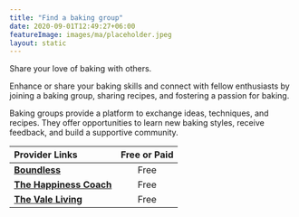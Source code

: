 ```yaml
---
title: "Find a baking group"
date: 2020-09-01T12:49:27+06:00
featureImage: images/ma/placeholder.jpeg
layout: static
---
```


Share your love of baking with others.

Enhance or share your baking skills and connect with fellow enthusiasts by joining a baking group, sharing recipes, and fostering a passion for baking.

Baking groups provide a platform to exchange ideas, techniques, and recipes. They offer opportunities to learn new baking styles, receive feedback, and build a supportive community.

| Provider Links      | Free or Paid  |  
| :-----------          | :--------------:      |  
| [**Boundless**](https://www.boundless.co.uk/our-community/cooking-and-baking-group) | Free  | 
| [**The Happiness Coach**](https://thehappinesscoach.com/why-hobbies-are-important/) | Free  | 
| [**The Vale Living**](https://www.thevaleliving.co.uk/why-joining-a-hobby-club-is-good-for-your-wellbeing/) | Free  | 
  

<br/><br/>






